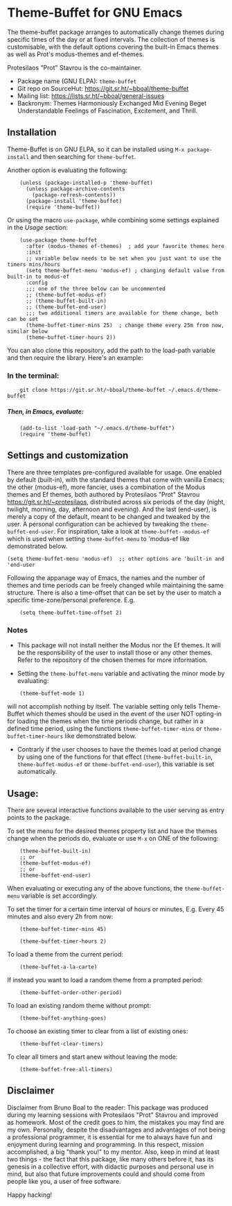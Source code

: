 # Theme-Buffet for GNU Emacs

The theme-buffet package arranges to automatically change themes during specific
times of the day or at fixed intervals. The collection of themes is
customisable, with the default options covering the built-in Emacs themes as
well as Prot's modus-themes and ef-themes.

Protesilaos "Prot" Stavrou is the co-maintainer.

+ Package name (GNU ELPA): `theme-buffet`
+ Git repo on SourceHut: <https://git.sr.ht/~bboal/theme-buffet>
+ Mailing list: <https://lists.sr.ht/~bboal/general-issues>
+ Backronym: Themes Harmoniously Exchanged Mid Evening Beget Understandable
  Feelings of Fascination, Excitement, and Thrill.



## Installation

Theme-Buffet is on GNU ELPA, so it can be installed using `M-x package-install` and
then searching for `theme-buffet`.

Another option is evaluating the following:

``` emacs-lisp
    (unless (package-installed-p 'theme-buffet)
      (unless package-archive-contents
        (package-refresh-contents))
      (package-install 'theme-buffet)
      (require 'theme-buffet))
```


Or using the macro `use-package`, while combining some settings explained
in the *Usage* section:

``` emacs-lisp
    (use-package theme-buffet
      :after (modus-themes ef-themes)  ; add your favorite themes here
      :init
      ;; variable below needs to be set when you just want to use the timers mins/hours
      (setq theme-buffet-menu 'modus-ef) ; changing default value from built-in to modus-ef
      :config
      ;;; one of the three below can be uncommented
      ;; (theme-buffet-modus-ef)
      ;; (theme-buffet-built-in)
      ;; (theme-buffet-end-user)
      ;;; two additional timers are available for theme change, both can be set
      (theme-buffet-timer-mins 25)  ; change theme every 25m from now, similar below
      (theme-buffet-timer-hours 2))
```


You can also clone this repository, add the path to the
load-path variable and then require the library. Here's an example:

### In the terminal:

``` shell
    git clone https://git.sr.ht/~bboal/theme-buffet ~/.emacs.d/theme-buffet
```

##### Then, in Emacs, evaluate:

```emacs-lisp
    (add-to-list 'load-path "~/.emacs.d/theme-buffet")
    (require 'theme-buffet)
```



## Settings and customization

There are three templates pre-configured available for usage. One enabled by
default (built-in), with the standard themes that come with vanilla Emacs; the
other (modus-ef), more fancier, uses a combination of the Modus themes and Ef
themes, both authored by Protesilaos "Prot" Stavrou
<https://git.sr.ht/~protesilaos>, distributed across six periods of the day
(night, twilight, morning, day, afternoon and evening). And the last (end-user),
is merely a copy of the default, meant to be changed and tweaked by the user.  A
personal configuration can be achieved by tweaking the
`theme-buffet-end-user`. For inspiration, take a look at
`theme-buffet--modus-ef` which is used when setting `theme-buffet-menu` to
'modus-ef like demonstrated below.

``` emacs-lisp
(setq theme-buffet-menu 'modus-ef)  ;; other options are 'built-in and 'end-user
```


Following the appanage way of Emacs, the names and the number of themes and time
periods can be freely changed while maintaining the same structure. There is
also a time-offset that can be set by the user to match a specific
time-zone/personal preference.  E.g.

``` emacs-lisp
    (setq theme-buffet-time-offset 2)
```


### Notes

+ This package will not install neither the Modus nor the Ef themes.  It will be
the responsibility of the user to install those or any other themes. Refer to
the repository of the chosen themes for more information.

+ Setting the `theme-buffet-menu` variable and activating the minor mode by
evaluating:

``` emacs-lisp
    (theme-buffet-mode 1)
```

will not accomplish nothing by itself. The variable setting only tells
Theme-Buffet which themes should be used in the event of the user NOT opting-in
for loading the themes when the time periods change, but rather in a defined
time period, using the functions `theme-buffet-timer-mins` or
`theme-buffet-timer-hours` like demonstrated below.

+ Contrarly if the user chooses to have the themes load at period change by using
one of the functions for that effect (`theme-buffet-built-in`,
`theme-buffet-modus-ef` or `theme-buffet-end-user`), this variable is set automatically.



## Usage:

There are several interactive functions available to the user serving as entry
points to the package.

To set the menu for the desired themes property list and have the themes
change when the periods do, evaluate or use `M-x` on ONE of the following:

``` emacs-lisp
    (theme-buffet-built-in)
    ;; or
    (theme-buffet-modus-ef)
    ;; or
    (theme-buffet-end-user)
```

When evaluating or executing any of the above functions, the `theme-buffet-menu`
variable is set accordingly.


To set the timer for a certain time interval of hours or minutes, E.g. Every 45
minutes and also every 2h from now:

``` emacs-lisp
    (theme-buffet-timer-mins 45)

    (theme-buffet-timer-hours 2)
```


To load a theme from the current period:

``` emacs-lisp
    (theme-buffet-a-la-carte)
```


If instead you want to load a random theme from a prompted period:

``` emacs-lisp
    (theme-buffet-order-other-period)
```


To load an existing random theme without prompt:

``` emacs-lisp
    (theme-buffet-anything-goes)
```


To choose an existing timer to clear from a list of existing ones:

``` emacs-lisp
    (theme-buffet-clear-timers)
```


To clear all timers and start anew without leaving the mode:

``` emacs-lisp
    (theme-buffet-free-all-timers)
```



## Disclaimer

Disclaimer from Bruno Boal to the reader: This package was produced during
my learning sessions with Protesilaos "Prot" Stavrou and improved as
homework. Most of the credit goes to him, the mistakes you may find are my
own. Personally, despite the disadvantages and advantages of not being a
professional programmer, it is essential for me to always have fun and
enjoyment during learning and programming. In this respect, mission
accomplished, a big "thank you!" to my mentor. Also, keep in mind at least
two things - the fact that this package, like many others before it, has its
genesis in a collective effort, with didactic purposes and personal use in
mind, but also that future improvements could and should come from people
like you, a user of free software.


Happy hacking!
